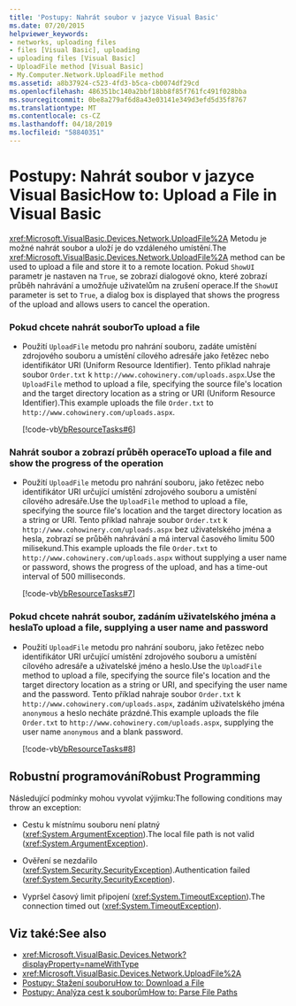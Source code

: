 ```yaml
---
title: 'Postupy: Nahrát soubor v jazyce Visual Basic'
ms.date: 07/20/2015
helpviewer_keywords:
- networks, uploading files
- files [Visual Basic], uploading
- uploading files [Visual Basic]
- UploadFile method [Visual Basic]
- My.Computer.Network.UploadFile method
ms.assetid: a8b37924-c523-4fd3-b5ca-cb0074df29cd
ms.openlocfilehash: 486351bc140a2bbf18bb8f85f761fc491f028bba
ms.sourcegitcommit: 0be8a279af6d8a43e03141e349d3efd5d35f8767
ms.translationtype: MT
ms.contentlocale: cs-CZ
ms.lasthandoff: 04/18/2019
ms.locfileid: "58840351"
---
```

# <a name="how-to-upload-a-file-in-visual-basic"></a><span data-ttu-id="15aa4-102">Postupy: Nahrát soubor v jazyce Visual Basic</span><span class="sxs-lookup"><span data-stu-id="15aa4-102">How to: Upload a File in Visual Basic</span></span>
<span data-ttu-id="15aa4-103"><xref:Microsoft.VisualBasic.Devices.Network.UploadFile%2A> Metodu je možné nahrát soubor a uloží je do vzdáleného umístění.</span><span class="sxs-lookup"><span data-stu-id="15aa4-103">The <xref:Microsoft.VisualBasic.Devices.Network.UploadFile%2A> method can be used to upload a file and store it to a remote location.</span></span> <span data-ttu-id="15aa4-104">Pokud `ShowUI` parametr je nastaven na `True`, se zobrazí dialogové okno, které zobrazí průběh nahrávání a umožňuje uživatelům na zrušení operace.</span><span class="sxs-lookup"><span data-stu-id="15aa4-104">If the `ShowUI` parameter is set to `True`, a dialog box is displayed that shows the progress of the upload and allows users to cancel the operation.</span></span>  
  
### <a name="to-upload-a-file"></a><span data-ttu-id="15aa4-105">Pokud chcete nahrát soubor</span><span class="sxs-lookup"><span data-stu-id="15aa4-105">To upload a file</span></span>  
  
-   <span data-ttu-id="15aa4-106">Použití `UploadFile` metodu pro nahrání souboru, zadáte umístění zdrojového souboru a umístění cílového adresáře jako řetězec nebo identifikátor URI (Uniform Resource Identifier). Tento příklad nahraje soubor `Order.txt` k `http://www.cohowinery.com/uploads.aspx`.</span><span class="sxs-lookup"><span data-stu-id="15aa4-106">Use the `UploadFile` method to upload a file, specifying the source file's location and the target directory location as a string or URI (Uniform Resource Identifier).This example uploads the file `Order.txt` to `http://www.cohowinery.com/uploads.aspx`.</span></span>  
  
     [!code-vb[VbResourceTasks#6](~/samples/snippets/visualbasic/VS_Snippets_VBCSharp/VbResourceTasks/VB/Class1.vb#6)]  
  
### <a name="to-upload-a-file-and-show-the-progress-of-the-operation"></a><span data-ttu-id="15aa4-107">Nahrát soubor a zobrazí průběh operace</span><span class="sxs-lookup"><span data-stu-id="15aa4-107">To upload a file and show the progress of the operation</span></span>  
  
-   <span data-ttu-id="15aa4-108">Použití `UploadFile` metodu pro nahrání souboru, jako řetězec nebo identifikátor URI určující umístění zdrojového souboru a umístění cílového adresáře.</span><span class="sxs-lookup"><span data-stu-id="15aa4-108">Use the `UploadFile` method to upload a file, specifying the source file's location and the target directory location as a string or URI.</span></span> <span data-ttu-id="15aa4-109">Tento příklad nahraje soubor `Order.txt` k `http://www.cohowinery.com/uploads.aspx` bez uživatelského jména a hesla, zobrazí se průběh nahrávání a má interval časového limitu 500 milisekund.</span><span class="sxs-lookup"><span data-stu-id="15aa4-109">This example uploads the file `Order.txt` to `http://www.cohowinery.com/uploads.aspx` without supplying a user name or password, shows the progress of the upload, and has a time-out interval of 500 milliseconds.</span></span>  
  
     [!code-vb[VbResourceTasks#7](~/samples/snippets/visualbasic/VS_Snippets_VBCSharp/VbResourceTasks/VB/Class1.vb#7)]  
  
### <a name="to-upload-a-file-supplying-a-user-name-and-password"></a><span data-ttu-id="15aa4-110">Pokud chcete nahrát soubor, zadáním uživatelského jména a hesla</span><span class="sxs-lookup"><span data-stu-id="15aa4-110">To upload a file, supplying a user name and password</span></span>  
  
-   <span data-ttu-id="15aa4-111">Použití `UploadFile` metodu pro nahrání souboru, jako řetězec nebo identifikátor URI určující umístění zdrojového souboru a umístění cílového adresáře a uživatelské jméno a heslo.</span><span class="sxs-lookup"><span data-stu-id="15aa4-111">Use the `UploadFile` method to upload a file, specifying the source file's location and the target directory location as a string or URI, and specifying the user name and the password.</span></span> <span data-ttu-id="15aa4-112">Tento příklad nahraje soubor `Order.txt` k `http://www.cohowinery.com/uploads.aspx`, zadáním uživatelského jména `anonymous` a heslo necháte prázdné.</span><span class="sxs-lookup"><span data-stu-id="15aa4-112">This example uploads the file `Order.txt` to `http://www.cohowinery.com/uploads.aspx`, supplying the user name `anonymous` and a blank password.</span></span>  
  
     [!code-vb[VbResourceTasks#8](~/samples/snippets/visualbasic/VS_Snippets_VBCSharp/VbResourceTasks/VB/Class1.vb#8)]  
  
## <a name="robust-programming"></a><span data-ttu-id="15aa4-113">Robustní programování</span><span class="sxs-lookup"><span data-stu-id="15aa4-113">Robust Programming</span></span>  
 <span data-ttu-id="15aa4-114">Následující podmínky mohou vyvolat výjimku:</span><span class="sxs-lookup"><span data-stu-id="15aa4-114">The following conditions may throw an exception:</span></span>  
  
-   <span data-ttu-id="15aa4-115">Cestu k místnímu souboru není platný (<xref:System.ArgumentException>).</span><span class="sxs-lookup"><span data-stu-id="15aa4-115">The local file path is not valid (<xref:System.ArgumentException>).</span></span>  
  
-   <span data-ttu-id="15aa4-116">Ověření se nezdařilo (<xref:System.Security.SecurityException>).</span><span class="sxs-lookup"><span data-stu-id="15aa4-116">Authentication failed (<xref:System.Security.SecurityException>).</span></span>  
  
-   <span data-ttu-id="15aa4-117">Vypršel časový limit připojení (<xref:System.TimeoutException>).</span><span class="sxs-lookup"><span data-stu-id="15aa4-117">The connection timed out (<xref:System.TimeoutException>).</span></span>  
  
## <a name="see-also"></a><span data-ttu-id="15aa4-118">Viz také:</span><span class="sxs-lookup"><span data-stu-id="15aa4-118">See also</span></span>

- <xref:Microsoft.VisualBasic.Devices.Network?displayProperty=nameWithType>
- <xref:Microsoft.VisualBasic.Devices.Network.UploadFile%2A>
- [<span data-ttu-id="15aa4-119">Postupy: Stažení souboru</span><span class="sxs-lookup"><span data-stu-id="15aa4-119">How to: Download a File</span></span>](../../../../visual-basic/developing-apps/programming/computer-resources/how-to-download-a-file.md)
- [<span data-ttu-id="15aa4-120">Postupy: Analýza cest k souborům</span><span class="sxs-lookup"><span data-stu-id="15aa4-120">How to: Parse File Paths</span></span>](../../../../visual-basic/developing-apps/programming/drives-directories-files/how-to-parse-file-paths.md)
